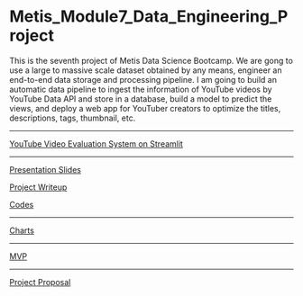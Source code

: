 # Metis_Module7_Data_Engineering_Project

This is the seventh project of Metis Data Science Bootcamp. We are gong to use a large to massive scale dataset obtained by any means, engineer an end-to-end data storage and processing pipeline. I am going to build an automatic data pipeline to ingest the information of YouTube videos by YouTube Data API and store in a database, build a model to predict the views, and deploy a web app for YouTuber creators to optimize the titles, descriptions, tags, thumbnail, etc.

***

[YouTube Video Evaluation System on Streamlit](https://share.streamlit.io/koscew/metis_module7_data_engineering_project/main)

***

[Presentation Slides](final_presentation.pdf)

[Project Writeup](project_writeup.md)

[Codes](codes/)

***

[Charts](images/)

***

[MVP](mvp.md)

***

[Project Proposal](project_proposal.md)

<!---
***

<details>
  <summary>Bonus</summary>
  
![]()

</details>
---> 